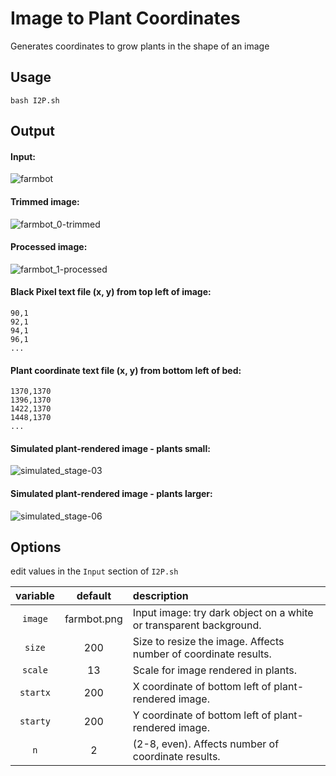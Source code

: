 # Image to Plant Coordinates

Generates coordinates to grow plants in the shape of an image

## Usage

`bash I2P.sh`

## Output

#### Input:

![farmbot](https://cloud.githubusercontent.com/assets/12681652/18229154/e97b0d1c-7221-11e6-9992-f78d1b94abb7.png)


#### Trimmed image:

![farmbot_0-trimmed](https://cloud.githubusercontent.com/assets/12681652/18229153/e971dddc-7221-11e6-9ed6-be40529b4115.png)


#### Processed image:

![farmbot_1-processed](https://cloud.githubusercontent.com/assets/12681652/18229151/e96aa5b2-7221-11e6-93b2-0e56ee586d42.png)


#### Black Pixel text file (x, y) from top left of image:

```
90,1
92,1
94,1
96,1
...
```

#### Plant coordinate text file (x, y) from bottom left of bed:

```
1370,1370
1396,1370
1422,1370
1448,1370
...
```

#### Simulated plant-rendered image - plants small:

![simulated_stage-03](https://cloud.githubusercontent.com/assets/12681652/18229214/09ac3d10-7225-11e6-87ec-a5304a1f40b2.png)


#### Simulated plant-rendered image - plants larger:

![simulated_stage-06](https://cloud.githubusercontent.com/assets/12681652/18229207/94f1f316-7224-11e6-8997-b901ca91b7d6.png)


## Options

edit values in the `Input` section of `I2P.sh`

variable | default | description
 :---: | :---: | :---
`image` | farmbot.png | Input image: try dark object on a white or transparent background.
`size` | 200 | Size to resize the image. Affects number of coordinate results.
`scale` | 13 | Scale for image rendered in plants.
`startx` | 200 | X coordinate of bottom left of plant-rendered image.
`starty` | 200 | Y coordinate of bottom left of plant-rendered image.
`n` | 2 | (2-8, even). Affects number of coordinate results.
